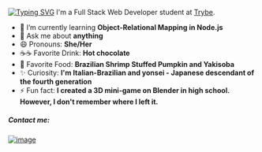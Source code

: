 <!--## Hi there 👋, I'm Camila. Nice to meet you. 
I'm a Full Stack Web Developer student at [Trybe](https://www.betrybe.com/).
-->
[![Typing SVG](https://readme-typing-svg.demolab.com/?lines=Hi+there+👋,+I'm+Camila;Nice+to+meet+you)](https://git.io/typing-svg)
I'm a Full Stack Web Developer student at [Trybe](https://www.betrybe.com/).

<!--
**Camila-Falaschi/Camila-Falaschi** is a ✨ _special_ ✨ repository because its `README.md` (this file) appears on your GitHub profile.
-->

- 🌱 I’m currently learning **Object-Relational Mapping in Node.js**
- 💬 Ask me about **anything**
- 😄 Pronouns: **She/Her**
- ☕☕ Favorite Drink: **Hot chocolate**
- 🍲 Favorite Food: **Brazilian Shrimp Stuffed Pumpkin and Yakisoba**
- ✨ Curiosity: **I'm Italian-Brazilian and yonsei - Japanese descendant of the fourth generation**
- ⚡ Fun fact: **I created a 3D mini-game on Blender in high school. However, I don't remember where I left it.**

##### Contact me:
[![image](https://img.shields.io/badge/LinkedIn-0077B5?style=for-the-badge&logo=linkedin&logoColor=white)](https://www.linkedin.com/in/camila-falaschi/)

